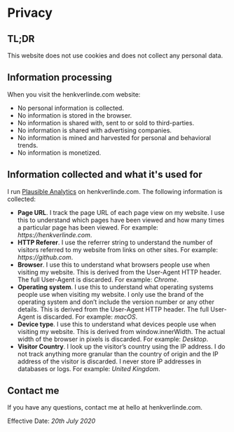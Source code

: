 <script>
	import Seo from '$lib/Seo.svelte';
</script>

<!-- TODO UPDATE THE SEO INFO -->
<Seo title="Privacy" description="" path="/privacy" />

# Privacy

## TL;DR

This website does not use cookies and does not collect any personal data.

## Information processing

When you visit the henkverlinde.com website:

- No personal information is collected.
- No information is stored in the browser.
- No information is shared with, sent to or sold to third-parties.
- No information is shared with advertising companies.
- No information is mined and harvested for personal and behavioral trends.
- No information is monetized.

## Information collected and what it's used for

I run [Plausible Analytics](https://plausible.io/) on henkverlinde.com. The following information is collected:

- **Page URL**. I track the page URL of each page view on my website. I use this to understand which pages have been viewed and how many times a particular page has been viewed. For example: _https://henkverlinde.com_.
- **HTTP Referer**. I use the referrer string to understand the number of visitors referred to my website from links on other sites. For example: _https://github.com_.
- **Browser**. I use this to understand what browsers people use when visiting my website. This is derived from the User-Agent HTTP header. The full User-Agent is discarded. For example: _Chrome_.
- **Operating system**. I use this to understand what operating systems people use when visiting my website. I only use the brand of the operating system and don’t include the version number or any other details. This is derived from the User-Agent HTTP header. The full User-Agent is discarded. For example: _macOS_.
- **Device type**. I use this to understand what devices people use when visiting my website. This is derived from window.innerWidth. The actual width of the browser in pixels is discarded. For example: _Desktop_.
- **Visitor Country**. I look up the visitor’s country using the IP address. I do not track anything more granular than the country of origin and the IP address of the visitor is discarded. I never store IP addresses in databases or logs. For example: _United Kingdom_.

## Contact me

If you have any questions, contact me at hello at henkverlinde.com.

Effective Date: _20th July 2020_
